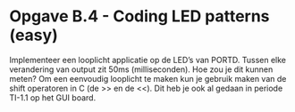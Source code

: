# Opgave B.4 - Coding LED patterns (easy)

Implementeer een looplicht applicatie op de LED’s van PORTD. 
Tussen elke verandering van output zit 50ms (milliseconden). 
Hoe zou je dit kunnen meten? Om een eenvoudig looplicht te maken kun je gebruik maken van de shift operatoren in C (de >> en de <<). 
Dit heb je ook al gedaan in periode TI-1.1 op het GUI board.